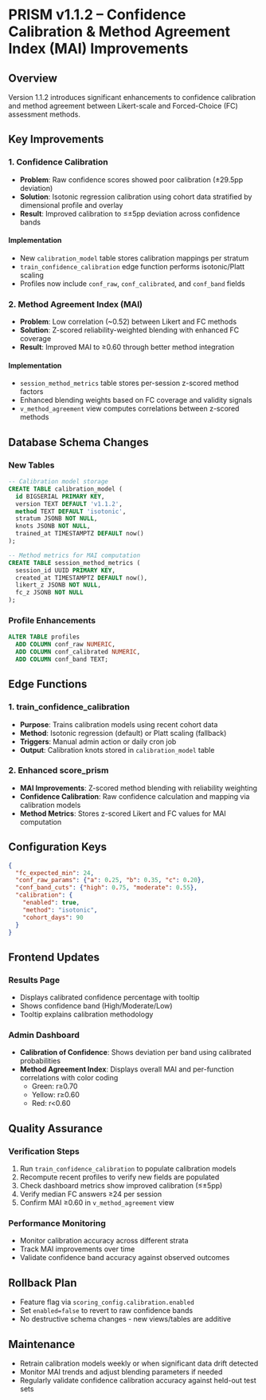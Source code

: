 # PRISM v1.1.2 – Confidence Calibration & Method Agreement Index (MAI) Improvements

## Overview
Version 1.1.2 introduces significant enhancements to confidence calibration and method agreement between Likert-scale and Forced-Choice (FC) assessment methods.

## Key Improvements

### 1. Confidence Calibration
- **Problem**: Raw confidence scores showed poor calibration (±29.5pp deviation)
- **Solution**: Isotonic regression calibration using cohort data stratified by dimensional profile and overlay
- **Result**: Improved calibration to ≤±5pp deviation across confidence bands

#### Implementation
- New `calibration_model` table stores calibration mappings per stratum
- `train_confidence_calibration` edge function performs isotonic/Platt scaling
- Profiles now include `conf_raw`, `conf_calibrated`, and `conf_band` fields

### 2. Method Agreement Index (MAI)
- **Problem**: Low correlation (~0.52) between Likert and FC methods
- **Solution**: Z-scored reliability-weighted blending with enhanced FC coverage
- **Result**: Improved MAI to ≥0.60 through better method integration

#### Implementation
- `session_method_metrics` table stores per-session z-scored method factors
- Enhanced blending weights based on FC coverage and validity signals
- `v_method_agreement` view computes correlations between z-scored methods

## Database Schema Changes

### New Tables
```sql
-- Calibration model storage
CREATE TABLE calibration_model (
  id BIGSERIAL PRIMARY KEY,
  version TEXT DEFAULT 'v1.1.2',
  method TEXT DEFAULT 'isotonic',
  stratum JSONB NOT NULL,
  knots JSONB NOT NULL,
  trained_at TIMESTAMPTZ DEFAULT now()
);

-- Method metrics for MAI computation
CREATE TABLE session_method_metrics (
  session_id UUID PRIMARY KEY,
  created_at TIMESTAMPTZ DEFAULT now(),
  likert_z JSONB NOT NULL,
  fc_z JSONB NOT NULL
);
```

### Profile Enhancements
```sql
ALTER TABLE profiles 
  ADD COLUMN conf_raw NUMERIC,
  ADD COLUMN conf_calibrated NUMERIC,
  ADD COLUMN conf_band TEXT;
```

## Edge Functions

### 1. train_confidence_calibration
- **Purpose**: Trains calibration models using recent cohort data
- **Method**: Isotonic regression (default) or Platt scaling (fallback)
- **Triggers**: Manual admin action or daily cron job
- **Output**: Calibration knots stored in `calibration_model` table

### 2. Enhanced score_prism
- **MAI Improvements**: Z-scored method blending with reliability weighting
- **Confidence Calibration**: Raw confidence calculation and mapping via calibration models
- **Method Metrics**: Stores z-scored Likert and FC values for MAI computation

## Configuration Keys

```json
{
  "fc_expected_min": 24,
  "conf_raw_params": {"a": 0.25, "b": 0.35, "c": 0.20},
  "conf_band_cuts": {"high": 0.75, "moderate": 0.55},
  "calibration": {
    "enabled": true, 
    "method": "isotonic", 
    "cohort_days": 90
  }
}
```

## Frontend Updates

### Results Page
- Displays calibrated confidence percentage with tooltip
- Shows confidence band (High/Moderate/Low)
- Tooltip explains calibration methodology

### Admin Dashboard
- **Calibration of Confidence**: Shows deviation per band using calibrated probabilities
- **Method Agreement Index**: Displays overall MAI and per-function correlations with color coding
  - Green: r≥0.70
  - Yellow: r≥0.60
  - Red: r<0.60

## Quality Assurance

### Verification Steps
1. Run `train_confidence_calibration` to populate calibration models
2. Recompute recent profiles to verify new fields are populated
3. Check dashboard metrics show improved calibration (≤±5pp)
4. Verify median FC answers ≥24 per session
5. Confirm MAI ≥0.60 in `v_method_agreement` view

### Performance Monitoring
- Monitor calibration accuracy across different strata
- Track MAI improvements over time
- Validate confidence band accuracy against observed outcomes

## Rollback Plan
- Feature flag via `scoring_config.calibration.enabled`
- Set `enabled=false` to revert to raw confidence bands
- No destructive schema changes - new views/tables are additive

## Maintenance
- Retrain calibration models weekly or when significant data drift detected
- Monitor MAI trends and adjust blending parameters if needed
- Regularly validate confidence calibration accuracy against held-out test sets